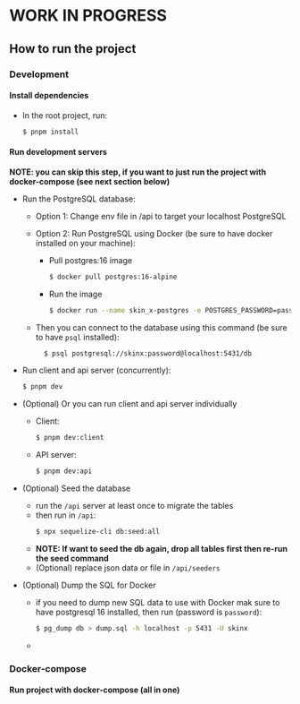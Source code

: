 # WORK IN PROGRESS

## How to run the project

### Development

#### Install dependencies

- In the root project, run:

  ```bash
  $ pnpm install
  ```

#### Run development servers

**NOTE: you can skip this step, if you want to just run the project with docker-compose (see next section below)**

- Run the PostgreSQL database:

  - Option 1: Change env file in /api to target your localhost PostgreSQL

  - Option 2: Run PostgreSQL using Docker (be sure to have docker installed on your machine):

    - Pull postgres:16 image

      ```bash
      $ docker pull postgres:16-alpine
      ```

    - Run the image
      ```bash
      $ docker run --name skin_x-postgres -e POSTGRES_PASSWORD=password -e POSTGRES_USER=skinx -e POSTGRES_DB=db -p 5431:5432 -d postgres:16-alpine
      ```

  - Then you can connect to the database using this command (be sure to have `psql` installed):
    ```bash
      $ psql postgresql://skinx:password@localhost:5431/db
    ```

- Run client and api server (concurrently):

  ```bash
  $ pnpm dev
  ```

- (Optional) Or you can run client and api server individually

  - Client:

    ```bash
    $ pnpm dev:client
    ```

  - API server:

    ```bash
    $ pnpm dev:api
    ```

- (Optional) Seed the database
  - run the `/api` server at least once to migrate the tables
  - then run in `/api`:
    ```bash
    $ npx sequelize-cli db:seed:all
    ```
  - **NOTE: If want to seed the db again, drop all tables first then re-run the seed command**
  - (Optional) replace json data or file in `/api/seeders`
- (Optional) Dump the SQL for Docker
  - if you need to dump new SQL data to use with Docker mak sure to have postgresql 16 installed, then run (password is `password`):
    ```bash
    $ pg_dump db > dump.sql -h localhost -p 5431 -U skinx
    ```
  -

### Docker-compose

#### Run project with docker-compose (all in one)
